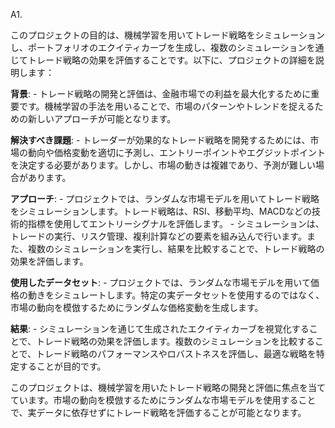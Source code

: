 A1.

このプロジェクトの目的は、機械学習を用いてトレード戦略をシミュレーションし、ポートフォリオのエクイティカーブを生成し、複数のシミュレーションを通じてトレード戦略の効果を評価することです。以下に、プロジェクトの詳細を説明します：

**背景**:
    - トレード戦略の開発と評価は、金融市場での利益を最大化するために重要です。機械学習の手法を用いることで、市場のパターンやトレンドを捉えるための新しいアプローチが可能となります。
  
 **解決すべき課題**:
    - トレーダーが効果的なトレード戦略を開発するためには、市場の動向や価格変動を適切に予測し、エントリーポイントやエグジットポイントを決定する必要があります。しかし、市場の動きは複雑であり、予測が難しい場合があります。
  
 **アプローチ**:
    - プロジェクトでは、ランダムな市場モデルを用いてトレード戦略をシミュレーションします。トレード戦略は、RSI、移動平均、MACDなどの技術的指標を使用してエントリーシグナルを評価します。
    - シミュレーションは、トレードの実行、リスク管理、複利計算などの要素を組み込んで行います。また、複数のシミュレーションを実行し、結果を比較することで、トレード戦略の効果を評価します。

 **使用したデータセット**:
    - プロジェクトでは、ランダムな市場モデルを用いて価格の動きをシミュレートします。特定の実データセットを使用するのではなく、市場の動向を模倣するためにランダムな価格変動を生成します。

 **結果**:
    - シミュレーションを通じて生成されたエクイティカーブを視覚化することで、トレード戦略の効果を評価します。複数のシミュレーションを比較することで、トレード戦略のパフォーマンスやロバストネスを評価し、最適な戦略を特定することが目的です。

このプロジェクトは、機械学習を用いたトレード戦略の開発と評価に焦点を当てています。市場の動向を模倣するためにランダムな市場モデルを使用することで、実データに依存せずにトレード戦略を評価することが可能となります。
